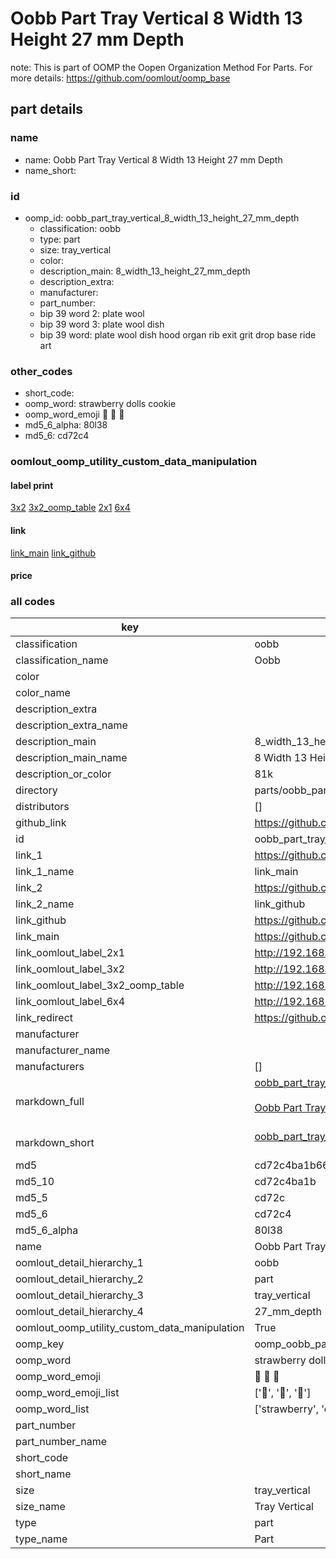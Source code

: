 # Oobb Part Tray Vertical 8 Width 13 Height 27 mm Depth  

note: This is part of OOMP the Oopen Organization Method For Parts. For more details: https://github.com/oomlout/oomp_base

##  part details
  







### name
* name: Oobb Part Tray Vertical 8 Width 13 Height 27 mm Depth
* name_short: 
### id
* oomp_id: oobb_part_tray_vertical_8_width_13_height_27_mm_depth
  * classification: oobb
  * type: part
  * size: tray_vertical
  * color: 
  * description_main: 8_width_13_height_27_mm_depth
  * description_extra: 
  * manufacturer: 
  * part_number: 
  * bip 39 word 2: plate wool
  * bip 39 word 3: plate wool dish
  * bip 39 word: plate wool dish hood organ rib exit grit drop base ride art

### other_codes
* short_code: 
* oomp_word: strawberry dolls cookie
* oomp_word_emoji :strawberry: :dolls: :cookie:
* md5_6_alpha: 80l38
* md5_6: cd72c4






### oomlout_oomp_utility_custom_data_manipulation
#### label print
[3x2](http://192.168.1.245:1112/?label=oomp%2080l38)
[3x2_oomp_table](http://192.168.1.108:1112/?label=oomp%2080l38)
[2x1](http://192.168.1.242:1112/?label=oomp%2080l38)
[6x4](http://192.168.1.55:1112/?label=oomp%2080l38)    

#### link

[link_main](https://github.com/oomlout/oomlout_oomp_version_1_messy/tree/main/parts/oobb_part_tray_vertical_8_width_13_height_27_mm_depth) [link_github](https://github.com/oomlout/oomlout_oomp_version_1_messy/tree/main/parts/oobb_part_tray_vertical_8_width_13_height_27_mm_depth)                             

#### price







### all codes 
| key | value |  
| --- | --- |  
| classification | oobb |  
| classification_name | Oobb |  
| color |  |  
| color_name |  |  
| description_extra |  |  
| description_extra_name |  |  
| description_main | 8_width_13_height_27_mm_depth |  
| description_main_name | 8 Width 13 Height 27 mm Depth |  
| description_or_color | 81k |  
| directory | parts/oobb_part_tray_vertical_8_width_13_height_27_mm_depth |  
| distributors | [] |  
| github_link | https://github.com/oomlout/oomlout_oomp_part_src/tree/main/parts/oobb_part_tray_vertical_8_width_13_height_27_mm_depth |  
| id | oobb_part_tray_vertical_8_width_13_height_27_mm_depth |  
| link_1 | https://github.com/oomlout/oomlout_oomp_version_1_messy/tree/main/parts/oobb_part_tray_vertical_8_width_13_height_27_mm_depth |  
| link_1_name | link_main |  
| link_2 | https://github.com/oomlout/oomlout_oomp_version_1_messy/tree/main/parts/oobb_part_tray_vertical_8_width_13_height_27_mm_depth |  
| link_2_name | link_github |  
| link_github | https://github.com/oomlout/oomlout_oomp_version_1_messy/tree/main/parts/oobb_part_tray_vertical_8_width_13_height_27_mm_depth |  
| link_main | https://github.com/oomlout/oomlout_oomp_version_1_messy/tree/main/parts/oobb_part_tray_vertical_8_width_13_height_27_mm_depth |  
| link_oomlout_label_2x1 | http://192.168.1.242:1112/?label=oomp%2080l38 |  
| link_oomlout_label_3x2 | http://192.168.1.245:1112/?label=oomp%2080l38 |  
| link_oomlout_label_3x2_oomp_table | http://192.168.1.108:1112/?label=oomp%2080l38 |  
| link_oomlout_label_6x4 | http://192.168.1.55:1112/?label=oomp%2080l38 |  
| link_redirect | https://github.com/oomlout/oomlout_oomp_version_1_messy/tree/main/parts/oobb_part_tray_vertical_8_width_13_height_27_mm_depth |  
| manufacturer |  |  
| manufacturer_name |  |  
| manufacturers | [] |  
| markdown_full | [oobb_part_tray_vertical_8_width_13_height_27_mm_depth](none)<br>[](none)<br>[Oobb Part Tray Vertical 8 Width 13 Height 27 Mm Depth](none)<br><br> |  
| markdown_short | [oobb_part_tray_vertical_8_width_13_height_27_mm_depth](none)<br><br> |  
| md5 | cd72c4ba1b66a9fee3ce36d47e7f5531 |  
| md5_10 | cd72c4ba1b |  
| md5_5 | cd72c |  
| md5_6 | cd72c4 |  
| md5_6_alpha | 80l38 |  
| name | Oobb Part Tray Vertical 8 Width 13 Height 27 mm Depth |  
| oomlout_detail_hierarchy_1 | oobb |  
| oomlout_detail_hierarchy_2 | part |  
| oomlout_detail_hierarchy_3 | tray_vertical |  
| oomlout_detail_hierarchy_4 | 27_mm_depth |  
| oomlout_oomp_utility_custom_data_manipulation | True |  
| oomp_key | oomp_oobb_part_tray_vertical_8_width_13_height_27_mm_depth |  
| oomp_word | strawberry dolls cookie |  
| oomp_word_emoji | :strawberry: :dolls: :cookie: |  
| oomp_word_emoji_list | [':strawberry:', ':dolls:', ':cookie:'] |  
| oomp_word_list | ['strawberry', 'dolls', 'cookie'] |  
| part_number |  |  
| part_number_name |  |  
| short_code |  |  
| short_name |  |  
| size | tray_vertical |  
| size_name | Tray Vertical |  
| type | part |  
| type_name | Part |  
